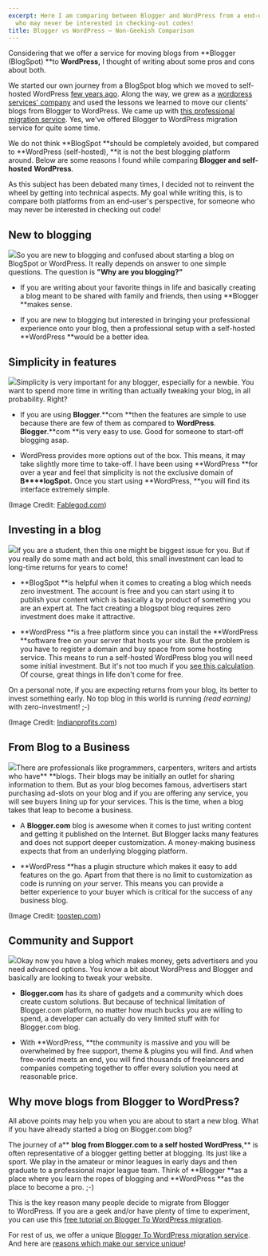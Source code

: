 ```yaml
---
excerpt: Here I am comparing between Blogger and WordPress from a end-user's perspective,
  who may never be interested in checking-out codes!
title: Blogger vs WordPress – Non-Geekish Comparison
---
```


Considering that we offer a service for moving blogs from **Blogger (BlogSpot) **to **WordPress,** I thought of writing about some pros and cons about both.

We started our own journey from a BlogSpot blog which we moved to self-hosted WordPress [few years ago](http://devilsworkshop.org/bye-bye-blogger-devils-workshop-is-moving-to-wordpress/). Along the way, we grew as a [wordpress services' company](https://rtcamp.com/services/) and used the lessons we learned to move our clients' blogs from Blogger to WordPress. We came up with [this professional migration service](https://rtcamp.com/blogger-to-wordpress/service/). Yes, we've offered Blogger to WordPress migration service for quite some time.

We do not think **BlogSpot **should be completely avoided, but compared to **WordPress (self-hosted), **it is not the best blogging platform around. Below are some reasons I found while comparing **Blogger **and** self-hosted** **WordPress**.

As this subject has been debated many times, I decided not to reinvent the wheel by getting into technical aspects. My goal while writing this, is to compare both platforms from an end-user's perspective, for someone who may never be interested in checking out code!


## New to blogging


[![](https://rtcamp.com/wp-content/uploads/2012/09/new-to-blogging-blogger-to-wp.png)](https://rtcamp.com/wp-content/uploads/2012/09/new-to-blogging-blogger-to-wp.png)So you are new to blogging and confused about starting a blog on BlogSpot or WordPress. It really depends on answer to one simple questions. The question is **"Why are you blogging?"**



	
  * If you are writing about your favorite things in life and basically creating a blog meant to be shared with family and friends, then using **Blogger **makes sense.

	
  * If you are new to blogging but interested in bringing your professional experience onto your blog, then a professional setup with a self-hosted **WordPress **would be a better idea.




## Simplicity in features


[![](https://rtcamp.com/wp-content/uploads/2010/08/simplicity-blogger-to-wordpress1.png)](https://rtcamp.com/wp-content/uploads/2010/08/simplicity-blogger-to-wordpress1.png)Simplicity is very important for any blogger, especially for a newbie. You want to spend more time in writing than actually tweaking your blog, in all probability. Right?



	
  * If you are using **Blogger**.**com **then the features are simple to use because there are few of them as compared to **WordPress**. **Blogger**.**com **is very easy to use. Good for someone to start-off blogging asap.

	
  * WordPress provides more options out of the box. This means, it may take slightly more time to take-off. I have been using **WordPress **for over a year and feel that simplicity is not the exclusive domain of **B****logSpot.** Once you start using **WordPress, **you will find its interface extremely simple.




(Image Credit: [Fablegod.com](http://fablegod.com/design-what-works-what-doesnt-c-salt-principle/))





## Investing in a blog


[![](https://rtcamp.com/wp-content/uploads/2010/08/investment-blogger-to-wp1.png)](https://rtcamp.com/wp-content/uploads/2010/08/investment-blogger-to-wp1.png)If you are a student, then this one might be biggest issue for you. But if you really do some math and act bold, this small investment can lead to long-time returns for years to come!



	
  * **BlogSpot **is helpful when it comes to creating a blog which needs zero investment. The account is free and you can start using it to publish your content which is basically a by product of something you are an expert at. The fact creating a blogspot blog requires zero investment does make it attractive.

	
  * **WordPress **is a free platform since you can install the **WordPress **software free on your server that hosts your site. But the problem is you have to register a domain and buy space from some hosting service. This means to run a self-hosted WordPress blog you will need some initial investment. But it's not too much if you [see this calculation](http://bloggertowp.org/webhosts/hostgator). Of course, great things in life don't come for free.


On a personal note, if you are expecting returns from your blog, its better to invest something early. No top blog in this world is running _(read earning)_ with zero-investment! ;-)


(Image Credit: [Indianprofits.com](http://indianprofits.com/top-investment-myths))





## From Blog to a Business


[![](https://rtcamp.com/wp-content/uploads/2010/08/blogging-business-blogger-to-wp1.png)](https://rtcamp.com/wp-content/uploads/2010/08/blogging-business-blogger-to-wp1.png)There are professionals like programmers, carpenters, writers and artists who have** **blogs. Their blogs may be initially an outlet for sharing information to them. But as your blog becomes famous, advertisers start purchasing ad-slots on your blog and if you are offering any service, you will see buyers lining up for your services. This is the time, when a blog takes that leap to become a business.



	
  * A **Blogger.com** blog is awesome when it comes to just writing content and getting it published on the Internet. But Blogger lacks many features and does not support deeper customization. A money-making business expects that from an underlying blogging platform.

	
  * **WordPress **has a plugin structure which makes it easy to add features on the go. Apart from that there is no limit to customization as code is running on _your_ server. This means you can provide a better experience to your buyer which is critical for the success of any business blog.




(Image Credit: [toostep.com](http://toostep.com/idea/how-entrepreneurs-can-create-effective-business-plans))





## Community and Support


[![](https://rtcamp.com/wp-content/uploads/2010/08/community-blogger-to-wp1.png)](https://rtcamp.com/wp-content/uploads/2010/08/community-blogger-to-wp1.png)Okay now you have a blog which makes money, gets advertisers and you need advanced options. You know a bit about WordPress and Blogger and basically are looking to tweak your website.



	
  * **Blogger.com** has its share of gadgets and a community which does create custom solutions. But because of technical limitation of Blogger.com platform, no matter how much bucks you are willing to spend, a developer can actually do very limited stuff with for Blogger.com blog.

	
  * With **WordPress, **the community is massive and you will be overwhelmed by free support, theme & plugins you will find. And when free-world meets an end, you will find thousands of freelancers and companies competing together to offer every solution you need at reasonable price.




## Why move blogs from Blogger to WordPress?


All above points may help you when you are about to start a new blog. What if you have already started a blog on Blogger.com blog?

The journey of a** **blog from Blogger.com to a self hosted WordPress**,** is often representative of a blogger getting better at blogging. Its just like a sport. We play in the amateur or minor leagues in early days and then graduate to a professional major league team. Think of **Blogger **as a place where you learn the ropes of blogging and **WordPress **as the place to become a pro. ;-)

This is the key reason many people decide to migrate from Blogger to WordPress. If you are a geek and/or have plenty of time to experiment, you can use this [free tutorial on Blogger To WordPress migration](http://devilsworkshop.org/moving-from-blogger-to-wordpress-maintaining-permalinks-traffic-seo/).

For rest of us, we offer a unique [Blogger To WordPress migration service](https://rtcamp.com/blogger-to-wordpress/service/). And here are [reasons which make our service unique](https://rtcamp.com/news/whats-so-special-about-our-blogger-to-wordpress-migration-service/)!
